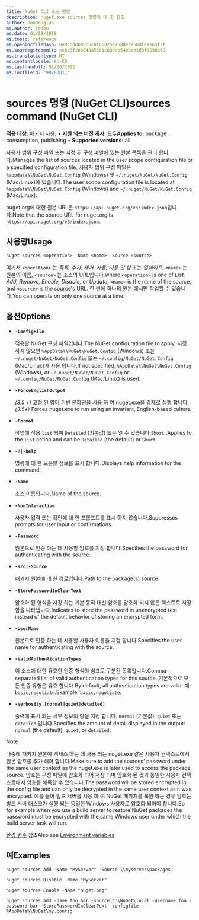 ```yaml
---
title: NuGet CLI 소스 명령
description: nuget.exe sources 명령에 대 한 참조
author: JonDouglas
ms.author: jodou
ms.date: 01/18/2018
ms.topic: reference
ms.openlocfilehash: 0e9cbdd089c5c0f66d25e7588ece504feae63f2f
ms.sourcegitcommit: ee6c3f203648a5561c809db54ebeb1d0f0598b68
ms.translationtype: MT
ms.contentlocale: ko-KR
ms.lasthandoff: 01/26/2021
ms.locfileid: "98780011"
---
```

# <a name="sources-command-nuget-cli"></a><span data-ttu-id="e6bfe-103">sources 명령 (NuGet CLI)</span><span class="sxs-lookup"><span data-stu-id="e6bfe-103">sources command (NuGet CLI)</span></span>

<span data-ttu-id="e6bfe-104">**적용 대상:** 패키지 사용, &bullet; **지원 되는 버전 게시:** 모두</span><span class="sxs-lookup"><span data-stu-id="e6bfe-104">**Applies to:** package consumption, publishing &bullet; **Supported versions:** all</span></span>

<span data-ttu-id="e6bfe-105">사용자 범위 구성 파일 또는 지정 된 구성 파일에 있는 원본 목록을 관리 합니다.</span><span class="sxs-lookup"><span data-stu-id="e6bfe-105">Manages the list of sources located in the user scope configuration file or a specified configuration file.</span></span> <span data-ttu-id="e6bfe-106">사용자 범위 구성 파일은 `%appdata%\NuGet\NuGet.Config` (Windows) 및 `~/.nuget/NuGet/NuGet.Config` (Mac/Linux)에 있습니다.</span><span class="sxs-lookup"><span data-stu-id="e6bfe-106">The user scope configuration file is located at `%appdata%\NuGet\NuGet.Config` (Windows) and `~/.nuget/NuGet/NuGet.Config` (Mac/Linux).</span></span>

<span data-ttu-id="e6bfe-107">nuget.org에 대한 원본 URL은 `https://api.nuget.org/v3/index.json`입니다.</span><span class="sxs-lookup"><span data-stu-id="e6bfe-107">Note that the source URL for nuget.org is `https://api.nuget.org/v3/index.json`.</span></span>

## <a name="usage"></a><span data-ttu-id="e6bfe-108">사용량</span><span class="sxs-lookup"><span data-stu-id="e6bfe-108">Usage</span></span>

```cli
nuget sources <operation> -Name <name> -Source <source>
```

<span data-ttu-id="e6bfe-109">여기서 `<operation>` 는 *목록, 추가, 제거, 사용, 사용 안 함* 또는 *업데이트*, `<name>` 는 원본의 이름, `<source>` 는 소스의 URL입니다.</span><span class="sxs-lookup"><span data-stu-id="e6bfe-109">where `<operation>` is one of *List, Add, Remove, Enable, Disable,* or *Update*, `<name>` is the name of the source, and `<source>` is the source's URL.</span></span> <span data-ttu-id="e6bfe-110">한 번에 하나의 원본 에서만 작업할 수 있습니다.</span><span class="sxs-lookup"><span data-stu-id="e6bfe-110">You can operate on only one source at a time.</span></span>

## <a name="options"></a><span data-ttu-id="e6bfe-111">옵션</span><span class="sxs-lookup"><span data-stu-id="e6bfe-111">Options</span></span>

- **`-ConfigFile`**

  <span data-ttu-id="e6bfe-112">적용할 NuGet 구성 파일입니다.</span><span class="sxs-lookup"><span data-stu-id="e6bfe-112">The NuGet configuration file to apply.</span></span> <span data-ttu-id="e6bfe-113">지정 하지 않으면 `%AppData%\NuGet\NuGet.Config` (Windows) 또는 `~/.nuget/NuGet/NuGet.Config` 또는 `~/.config/NuGet/NuGet.Config` (Mac/Linux)가 사용 됩니다.</span><span class="sxs-lookup"><span data-stu-id="e6bfe-113">If not specified, `%AppData%\NuGet\NuGet.Config` (Windows), or `~/.nuget/NuGet/NuGet.Config` or `~/.config/NuGet/NuGet.Config` (Mac/Linux) is used.</span></span>

- **`-ForceEnglishOutput`**

  <span data-ttu-id="e6bfe-114">*(3.5 +)* 고정 된 영어 기반 문화권을 사용 하 여 nuget.exe을 강제로 실행 합니다.</span><span class="sxs-lookup"><span data-stu-id="e6bfe-114">*(3.5+)* Forces nuget.exe to run using an invariant, English-based culture.</span></span>

- **`-Format`**

  <span data-ttu-id="e6bfe-115">작업에 적용 `list` 되며 `Detailed` (기본값) 또는 일 수 있습니다 `Short` .</span><span class="sxs-lookup"><span data-stu-id="e6bfe-115">Applies to the `list` action and can be `Detailed` (the default) or `Short`.</span></span>

- **`-?|-help`**

  <span data-ttu-id="e6bfe-116">명령에 대 한 도움말 정보를 표시 합니다.</span><span class="sxs-lookup"><span data-stu-id="e6bfe-116">Displays help information for the command.</span></span>

- **`-Name`**

  <span data-ttu-id="e6bfe-117">소스 이름입니다.</span><span class="sxs-lookup"><span data-stu-id="e6bfe-117">Name of the source.</span></span>

- **`-NonInteractive`**

  <span data-ttu-id="e6bfe-118">사용자 입력 또는 확인에 대 한 프롬프트를 표시 하지 않습니다.</span><span class="sxs-lookup"><span data-stu-id="e6bfe-118">Suppresses prompts for user input or confirmations.</span></span>

- **`-Password`**

  <span data-ttu-id="e6bfe-119">원본으로 인증 하는 데 사용할 암호를 지정 합니다.</span><span class="sxs-lookup"><span data-stu-id="e6bfe-119">Specifies the password for authenticating with the source.</span></span>

- **`-src|-Source`**

  <span data-ttu-id="e6bfe-120">패키지 원본에 대 한 경로입니다.</span><span class="sxs-lookup"><span data-stu-id="e6bfe-120">Path to the package(s) source.</span></span>

- **`-StorePasswordInClearText`**

  <span data-ttu-id="e6bfe-121">암호화 된 형식을 저장 하는 기본 동작 대신 암호를 암호화 되지 않은 텍스트로 저장 함을 나타냅니다.</span><span class="sxs-lookup"><span data-stu-id="e6bfe-121">Indicates to store the password in unencrypted text instead of the default behavior of storing an encrypted form.</span></span>

- **`-UserName`**

  <span data-ttu-id="e6bfe-122">원본으로 인증 하는 데 사용할 사용자 이름을 지정 합니다.</span><span class="sxs-lookup"><span data-stu-id="e6bfe-122">Specifies the user name for authenticating with the source.</span></span>

- **`-ValidAuthenticationTypes`**

  <span data-ttu-id="e6bfe-123">이 소스에 대한 유효한 인증 형식의 쉼표로 구분된 목록입니다.</span><span class="sxs-lookup"><span data-stu-id="e6bfe-123">Comma-separated list of valid authentication types for this source.</span></span> <span data-ttu-id="e6bfe-124">기본적으로 모든 인증 유형은 유효 합니다.</span><span class="sxs-lookup"><span data-stu-id="e6bfe-124">By default, all authentication types are valid.</span></span> <span data-ttu-id="e6bfe-125">예: `basic,negotiate`.</span><span class="sxs-lookup"><span data-stu-id="e6bfe-125">Example: `basic,negotiate`.</span></span>

- **`-Verbosity [normal|quiet|detailed]`**

  <span data-ttu-id="e6bfe-126">출력에 표시 되는 세부 정보의 양을 지정 합니다. `normal` (기본값), `quiet` 또는 `detailed` 입니다.</span><span class="sxs-lookup"><span data-stu-id="e6bfe-126">Specifies the amount of detail displayed in the output: `normal` (the default), `quiet`, or `detailed`.</span></span>

> [!Note]
> <span data-ttu-id="e6bfe-127">나중에 패키지 원본에 액세스 하는 데 사용 되는 nuget.exe 같은 사용자 컨텍스트에서 원본 암호를 추가 해야 합니다.</span><span class="sxs-lookup"><span data-stu-id="e6bfe-127">Make sure to add the sources' password under the same user context as the nuget.exe is later used to access the package source.</span></span> <span data-ttu-id="e6bfe-128">암호는 구성 파일에 암호화 되어 저장 되며 암호화 된 것과 동일한 사용자 컨텍스트에서 암호를 해독할 수 있습니다.</span><span class="sxs-lookup"><span data-stu-id="e6bfe-128">The password will be stored encrypted in the config file and can only be decrypted in the same user context as it was encrypted.</span></span> <span data-ttu-id="e6bfe-129">예를 들어 빌드 서버를 사용 하 여 NuGet 패키지를 복원 하는 경우 암호는 빌드 서버 태스크가 실행 되는 동일한 Windows 사용자로 암호화 되어야 합니다.</span><span class="sxs-lookup"><span data-stu-id="e6bfe-129">So for example when you use a build server to restore NuGet packages the password must be encrypted with the same Windows user under which  the build server task will run.</span></span>

<span data-ttu-id="e6bfe-130">[환경 변수](cli-ref-environment-variables.md) 참조</span><span class="sxs-lookup"><span data-stu-id="e6bfe-130">Also see [Environment variables](cli-ref-environment-variables.md)</span></span>

## <a name="examples"></a><span data-ttu-id="e6bfe-131">예</span><span class="sxs-lookup"><span data-stu-id="e6bfe-131">Examples</span></span>

```cli
nuget sources Add -Name "MyServer" -Source \\myserver\packages

nuget sources Disable -Name "MyServer"

nuget sources Enable -Name "nuget.org"

nuget sources add -name foo.bar -source C:\NuGet\local -username foo -password bar -StorePasswordInClearText -configfile %AppData%\NuGet\my.config
```
